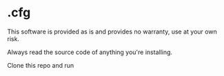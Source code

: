 # .cfg

This software is provided as is and provides no warranty, use at your own risk.

Always read the source code of anything you're installing.

Clone this repo and run <code></code>
